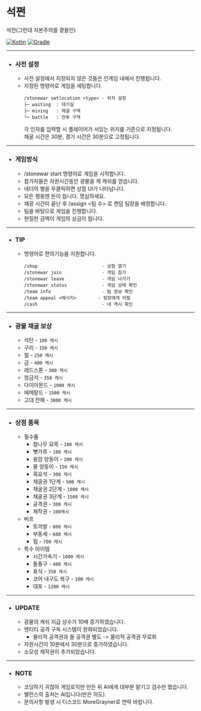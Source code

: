 # 석쩐

석전(그런데 자본주의를 곁들인)

[![Kotlin](https://img.shields.io/badge/Kotlin-2.0.20-7F52FF.svg?logo=kotlin)](https://kotlinlang.org/)
[![Gradle](https://img.shields.io/badge/Gradle-8.13-02303A.svg?logo=gradle)](https://gradle.org)

---

* ### 사전 설정
  * 사전 설정에서 지정되지 않은 것들은 인게임 내에서 진행됩니다.
  * 지정된 명령어로 게임을 세팅합니다.
    ```
    /stonewar setlocation <type> - 위치 설정
    ├─ waiting  : 대기실
    ├─ mining   : 채굴 구역
    └─ battle   : 전투 구역
    ```
    각 인자를 입력할 시 플레이어가 서있는 위치를 기준으로 지정됩니다.  
    채굴 시간은 30분, 경기 시간은 30분으로 고정됩니다.  
---

* ### 게임방식
  * /stonewar start 명령어로 게임을 시작합니다.
  * 참가자들은 자원시간동안 광물을 캐 캐쉬를 얻습니다.
  * 네더의 별을 우클릭하면 상점 UI가 나타납니다.
  * 모든 행동엔 돈이 듭니다. 명심하세요.
  * 채광 시간이 끝난 후 /assign <팀 수> 로 랜덤 팀장을 배정합니다.
  * 팀을 바탕으로 게임을 진행합니다.
  * 현질한 금액이 게임의 상금이 됩니다.

---

* ### TIP
  * 명령어로 편의기능을 지원합니다.
    ```
    /shop                        - 상점 열기
    /stonewar join               - 게임 참가
    /stonewar leave              - 게임 나가기
    /stonewar status             - 게임 상태 확인
    /team info                   - 팀 정보 확인
    /team appeal <메시지>        - 팀장에게 어필
    /cash                        - 내 캐시 확인
    ```

---

* ### 광물 채굴 보상
  * 석탄 - `100 캐시`
  * 구리 - `150 캐시`
  * 철 - `250 캐시`
  * 금 - `400 캐시`
  * 레드스톤 - `300 캐시`
  * 청금석 - `350 캐시`
  * 다이아몬드 - `1000 캐시`
  * 에메랄드 - `1500 캐시`
  * 고대 잔해 - `3000 캐시`

---

* ### 상점 품목
  * 필수품
    * 참나무 묘목 - `100 캐시`
    * 뼛가루 - `100 캐시`
    * 용암 양동이 - `200 캐시`
    * 물 양동이 - `150 캐시`
    * 흑요석 - `300 캐시`
    * 채굴권 1단계 - `500 캐시`
    * 채굴권 2단계 - `1000 캐시`
    * 채굴권 3단계 - `1500 캐시`
    * 공격권 - `300 캐시`
    * 제작권 - `100캐시`
  * 버프
    * 토끼발 - `800 캐시`
    * 부동세 - `600 캐시`
    * 힘 - `700 캐시`
  * 특수 아이템
    * 시간가속기 - `1000 캐시`
    * 돌풍구 - `400 캐시`
    * 표식 - `350 캐시`
    * 코어 내구도 복구 - `100 캐시`
    * 대포 - `1200 캐시`
---

* ### UPDATE
  * 광물의 캐쉬 지급 상수가 10배 증가하였습니다.
  * 엔티티 공격 구독 시스템이 완화되었습니다.
    * 물리적 공격권과 돌 공격권 별도 -> 물리적 공격권 무료화
  * 자원시간이 10분에서 30분으로 증가하였습니다.
  * 소모성 제작권이 추가되었습니다.

---

* ### NOTE
  * 코딩하기 귀찮아 게임로직만 만든 뒤 AI에게 대부분 맡기고 검수만 했습니다.
  * 밸런스의 출처는 AI입니다(반은 의도).
  * 문의사항 발생 시 디스코드 MoreGrayner로 연락 바랍니다.